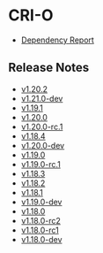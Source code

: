 # CRI-O

<!-- NOTE:
The release notes generator will parse the entries based on the `- ` prefix,
which means that we should prefix every other entry with something different,
like: `* `
-->

* [Dependency Report](dependencies.md)

## Release Notes

- [v1.20.2](v1.20.2.md)
- [v1.21.0-dev](v1.21.0-dev.md)
- [v1.19.1](v1.19.1.md)
- [v1.20.0](v1.20.0.md)
- [v1.20.0-rc.1](v1.20.0-rc.1.md)
- [v1.18.4](v1.18.4.md)
- [v1.20.0-dev](v1.20.0-dev.md)
- [v1.19.0](v1.19.0.md)
- [v1.19.0-rc.1](v1.19.0-rc.1.md)
- [v1.18.3](v1.18.3.md)
- [v1.18.2](v1.18.2.md)
- [v1.18.1](v1.18.1.md)
- [v1.19.0-dev](v1.19.0-dev.md)
- [v1.18.0](v1.18.0.md)
- [v1.18.0-rc2](v1.18.0-rc2.md)
- [v1.18.0-rc1](v1.18.0-rc1.md)
- [v1.18.0-dev](v1.18.0-dev.md)
